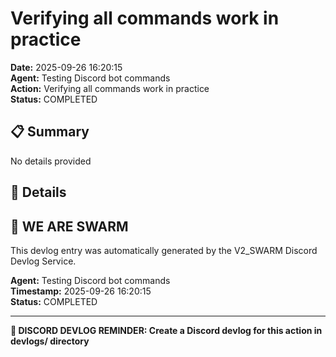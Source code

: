 # Verifying all commands work in practice

**Date:** 2025-09-26 16:20:15  
**Agent:** Testing Discord bot commands  
**Action:** Verifying all commands work in practice  
**Status:** COMPLETED

## 📋 Summary

No details provided

## 🎯 Details

## 🐝 WE ARE SWARM

This devlog entry was automatically generated by the V2_SWARM Discord Devlog Service.

**Agent:** Testing Discord bot commands  
**Timestamp:** 2025-09-26 16:20:15  
**Status:** COMPLETED

---

**📝 DISCORD DEVLOG REMINDER: Create a Discord devlog for this action in devlogs/ directory**
